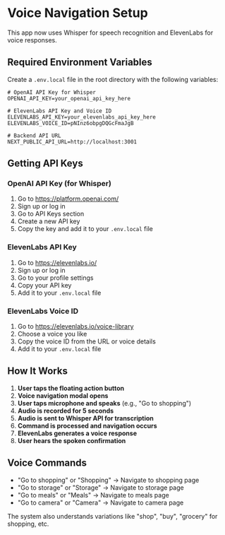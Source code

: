 # Voice Navigation Setup

This app now uses Whisper for speech recognition and ElevenLabs for voice responses.

## Required Environment Variables

Create a `.env.local` file in the root directory with the following variables:

```env
# OpenAI API Key for Whisper
OPENAI_API_KEY=your_openai_api_key_here

# ElevenLabs API Key and Voice ID
ELEVENLABS_API_KEY=your_elevenlabs_api_key_here
ELEVENLABS_VOICE_ID=pNInz6obpgDQGcFmaJgB

# Backend API URL
NEXT_PUBLIC_API_URL=http://localhost:3001
```

## Getting API Keys

### OpenAI API Key (for Whisper)
1. Go to https://platform.openai.com/
2. Sign up or log in
3. Go to API Keys section
4. Create a new API key
5. Copy the key and add it to your `.env.local` file

### ElevenLabs API Key
1. Go to https://elevenlabs.io/
2. Sign up or log in
3. Go to your profile settings
4. Copy your API key
5. Add it to your `.env.local` file

### ElevenLabs Voice ID
1. Go to https://elevenlabs.io/voice-library
2. Choose a voice you like
3. Copy the voice ID from the URL or voice details
4. Add it to your `.env.local` file

## How It Works

1. **User taps the floating action button**
2. **Voice navigation modal opens**
3. **User taps microphone and speaks** (e.g., "Go to shopping")
4. **Audio is recorded for 5 seconds**
5. **Audio is sent to Whisper API for transcription**
6. **Command is processed and navigation occurs**
7. **ElevenLabs generates a voice response**
8. **User hears the spoken confirmation**

## Voice Commands

- "Go to shopping" or "Shopping" → Navigate to shopping page
- "Go to storage" or "Storage" → Navigate to storage page
- "Go to meals" or "Meals" → Navigate to meals page
- "Go to camera" or "Camera" → Navigate to camera page

The system also understands variations like "shop", "buy", "grocery" for shopping, etc.
